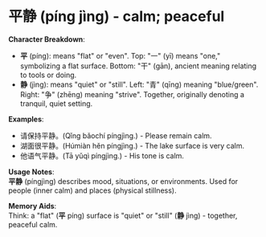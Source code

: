 # **平静 (píng jìng) - calm; peaceful**

**Character Breakdown**:  
- **平** (píng): means "flat" or "even". Top: "一" (yī) means "one," symbolizing a flat surface. Bottom: "干" (gān), ancient meaning relating to tools or doing.  
- **静** (jìng): means "quiet" or "still". Left: "青" (qīng) meaning "blue/green". Right: "争" (zhēng) meaning "strive". Together, originally denoting a tranquil, quiet setting.

**Examples**:  
- 请保持平静。(Qǐng bǎochí píngjìng.) - Please remain calm.  
- 湖面很平静。(Húmiàn hěn píngjìng.) - The lake surface is very calm.  
- 他语气平静。(Tā yǔqì píngjìng.) - His tone is calm.

**Usage Notes**:  
**平静** (píngjìng) describes mood, situations, or environments. Used for people (inner calm) and places (physical stillness).

**Memory Aids**:  
Think: a "flat" (**平** píng) surface is "quiet" or "still" (**静** jìng) - together, peaceful calm.